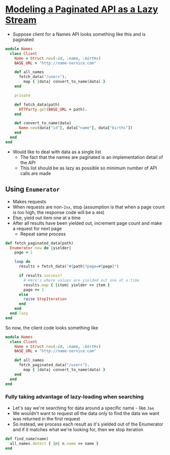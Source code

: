 # [Modeling a Paginated API as a Lazy Stream](https://robots.thoughtbot.com/modeling-a-paginated-api-as-a-lazy-stream)

* Suppose client for a Names API looks something like this and is paginated

```ruby
module Names
  class Client
    Name = Struct.new(:id, :name, :births)
    BASE_URL = "http://name-service.com"

    def all_names
      fetch_data("/users").
        map { |data| convert_to_name(data) }
    end

    private

    def fetch_data(path)
      HTTParty.get(BASE_URL + path).
    end

    def convert_to_name(data)
      Name.new(data["id"], data["name"], data["births"])
    end
  end
end
```

* Would like to deal with data as a single list
  * The fact that the names are paginated is an implementation detail of the API
  * This list should be as lazy as possible so minimum number of API calls are made

## Using `Enumerator`

* Makes requests
* When requests are non-`2xx`, stop (assumption is that when a page count is too high, the response code will be a `404`)
* Else, yield out item one at a time
* After all results have been yielded out, increment page count and make a request for next page
  * Repeat same process

```ruby
def fetch_paginated_data(path)
  Enumerator.new do |yielder|
    page = 1

    loop do
      results = fetch_data("#{path}?page=#{page}")

      if results.success?
        # Here's where values are yielded out one at a time
        results.map { |item| yielder << item }
        page += 1
      else
        raise StopIteration
      end
    end
  end.lazy
end
```

So now, the client code looks something like

```ruby
module Names
  class Client
    Name = Struct.new(:id, :name, :births)
    BASE_URL = "http://name-service.com"

    def all_names
      fetch_paginated_data("/users").
        map { |data| convert_to_name(data) }
    end
  end
end
```

### Fully taking advantage of lazy-loading when searching

* Let's say we're searching for data around a specific name - like `Jae`
* We wouldn't want to request *all* the data only to find the data we want was returned in the first request
* So instead, we process each result as it's yielded out of the Enumerator and if it matches what we're looking for, then we stop iteration

```ruby
def find_name(name)
  all_names.detect { |n| n.name == name }
end
```
